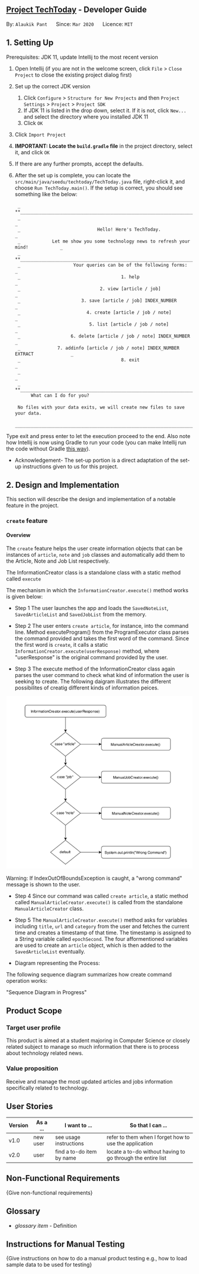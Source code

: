 

## [Project TechToday](https://github.com/AY1920S2-CS2113-T14-2/tp) - Developer Guide

By: `Alaukik Pant`      Since: `Mar 2020`      Licence: `MIT`


## 1. Setting Up

Prerequisites: JDK 11, update Intellij to the most recent version

1. Open Intellij (if you are not in the welcome screen, click `File` > `Close Project` to close the existing project dialog first)
1. Set up the correct JDK version
   1. Click `Configure` > `Structure for New Projects` and then `Project Settings` > `Project` > `Project SDK`
   1. If JDK 11 is listed in the drop down, select it. If it is not, click `New...` and select the directory where you installed JDK 11
   1. Click `OK`
1. Click `Import Project`
1. **IMPORTANT: Locate the `build.gradle` file** in the project directory, select it, and click `OK`
1. If there are any further prompts, accept the defaults.
1. After the set up is complete, you can locate the `src/main/java/seedu/techtoday/TechToday.java` file, right-click it, and choose `Run TechToday.main()`. If the setup is correct, you should see something like the below:

        _ **_____________________________________________________________________________**_
        _                                                                                  _
        _                             Hello! Here's TechToday.                             _
        _            Let me show you some technology news to refresh your mind!            _
        _ **_____________________________________________________________________________**_
        _                    Your queries can be of the following forms:                   _
        _                                      1. help                                     _
        _                              2. view [article / job]                             _
        _                       3. save [article / job] INDEX_NUMBER                       _
        _                         4. create [article / job / note]                         _
        _                          5. list [article / job / note]                          _
        _                   6. delete [article / job / note] INDEX_NUMBER                  _
        _              7. addinfo [article / job / note] INDEX_NUMBER EXTRACT              _
        _                                      8. exit                                     _
        _                                                                                  _
        _ **_____________________________________________________________________________**_
             What can I do for you?

        No files with your data exits, we will create new files to save your data.
        __________________________________________________________________________________________

Type exit and press enter to let the execution proceed to the end. Also note how Intellij is now using Gradle to run your code (you can make Intellij run the code without Gradle [this way](tutorials/assets/RunUsingIntellij.png)).

* Acknowledgement- The set-up portion is a direct adaptation of the set-up instructions given to us for this project.

## 2. Design and Implementation

This section will describe the design and implementation of a notable feature in the project.

### `create` feature

#### Overview

The `create` feature helps the user create information objects that can be instances of `article`, `note` and `job` classes and automatically add them to the Article, Note and Job List respectively.

The InformationCreator class is a standalone class with a static method called `execute`

The mechanism in which the `InformationCreator.execute()` method works is given below:

* Step 1
The user launches the app and loads the `SavedNoteList`, `SavedArticleList` and `SavedJobList` from the memory. 

* Step 2
The user enters `create article`, for instance, into the command line. Method executeProgram() from the ProgramExecutor class parses the command provided and takes the first word of the command. Since the first word is `create`, it calls a static  `InformationCreator.execute(userResponse)` method, where "userResponse" is the original command provided by the user.

* Step 3
The execute method of the InformationCreator class again parses the user command to check what kind of information the user is seeking to create. The following daigram illustrates the different possibilites of creatig different kinds of information peices.


![Image of SwitchCase](https://github.com/AY1920S2-CS2113-T14-2/tp/blob/master/docs/images/switchCase.png)


Warning: If IndexOutOfBoundsException is caught, a "wrong command" message is shown to the user.

* Step 4
Since our command was called `create article`, a static method called `ManualArticleCreator.execute()` is called from the standalone `ManualArticleCreator` class.

* Step 5
The `ManualArticleCreator.execute()` method asks for variables including `title`, `url` and `category` from the user and fetches the current time and creates a timestamp of that time. The timestamp is assigned to a String variable called `epochSecond`. The four afformentioned variables are used to create an `article` object, which is then added to the `SavedArticleList` eventually.


* Diagram representing the Process:

The following sequence diagram summarizes how create command operation works:

"Sequence Diagram in Progress"



## Product Scope
### Target user profile
This product is aimed at a student majoring in Computer Science or closely related subject to manage so much information that there is to process about technology related news. 


### Value proposition

Receive and manage the most updated articles and jobs information specifically related to technology.

## User Stories

|Version| As a ... | I want to ... | So that I can ...|
|--------|----------|---------------|------------------|
|v1.0|new user|see usage instructions|refer to them when I forget how to use the application|
|v2.0|user|find a to-do item by name|locate a to-do without having to go through the entire list|

## Non-Functional Requirements

{Give non-functional requirements}

## Glossary

* *glossary item* - Definition

## Instructions for Manual Testing

{Give instructions on how to do a manual product testing e.g., how to load sample data to be used for testing}







